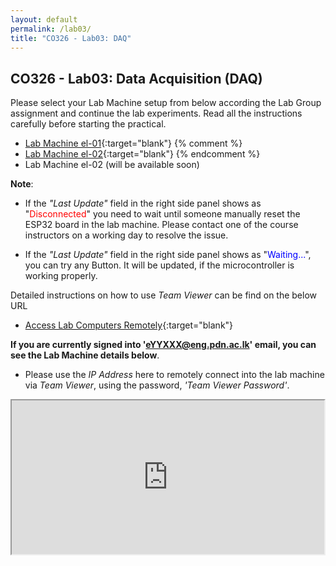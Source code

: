 ```yaml
---
layout: default
permalink: /lab03/
title: "CO326 - Lab03: DAQ"
---
```


## CO326 - Lab03: Data Acquisition (DAQ)

Please select your Lab Machine setup from below according the Lab Group assignment and continue the lab experiments. Read all the instructions carefully before starting the practical. 

- [Lab Machine el-01](./group1){:target="blank"}
{% comment %}
- [Lab Machine el-02](./group2){:target="blank"}
{% endcomment %}
- Lab Machine el-02 (will be available soon)

**Note**:
- If the *"Last Update"* field in the right side panel shows as "<span style="color:red">Disconnected</span>" you need to wait until someone manually reset the ESP32 board in the lab machine. Please contact one of the course instructors on a working day to resolve the issue.

- If the *"Last Update"* field in the right side panel shows as "<span style="color:blue">Waiting...</span>", you can try any Button. It will be updated, if the microcontroller is working properly.

Detailed instructions on how to use *Team Viewer* can be find on the below URL
- [Access Lab Computers Remotely](https://docs.google.com/document/d/e/2PACX-1vRqx9QfEJsR1jkDBMYmB3EdEUzRYGwjvWlRhww-JsFmK0pZGiPiFfpEf5T5Xo0yLgLmkeL-_ZhQMK5D/pub){:target="blank"}

**If you are currently signed into 'eYYXXX@eng.pdn.ac.lk' email, you can see the Lab Machine details below**.

- Please use the *IP Address* here to remotely connect into the lab machine via *Team Viewer*, using the password, *'Team Viewer Password'*.

<iframe style="box-sizing: border-box; width: 100%; height: 250px" src="https://docs.google.com/spreadsheets/d/e/2PACX-1vQ91YLm8fRd3kHIEMOmUTBi41BuT46Q15V19zM1d83mbz_KObYi6eXxa--eaMeK50xbC3QFv84Z_tBA/pubhtml?gid=0&amp;single=true&amp;widget=true&amp;headers=false"></iframe>
